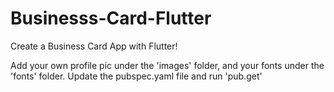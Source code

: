 # Businesss-Card-Flutter
Create a Business Card App with Flutter!

Add your own profile pic under the 'images' folder, and your fonts under the 'fonts' folder.
Update the pubspec.yaml file and run 'pub.get'
